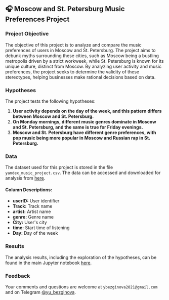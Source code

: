 ## 🎧 Moscow and St. Petersburg Music Preferences Project

### Project Objective
The objective of this project is to analyze and compare the music preferences of users in Moscow and St. Petersburg. The project aims to debunk myths surrounding these cities, such as Moscow being a bustling metropolis driven by a strict workweek, while St. Petersburg is known for its unique culture, distinct from Moscow. By analyzing user activity and music preferences, the project seeks to determine the validity of these stereotypes, helping businesses make rational decisions based on data.

### Hypotheses
The project tests the following hypotheses:

1. **User activity depends on the day of the week, and this pattern differs between Moscow and St. Petersburg.**
2. **On Monday mornings, different music genres dominate in Moscow and St. Petersburg, and the same is true for Friday evenings.**
3. **Moscow and St. Petersburg have different genre preferences, with pop music being more popular in Moscow and Russian rap in St. Petersburg.**

### Data
The dataset used for this project is stored in the file `yandex_music_project.csv`. The data can be accessed and downloaded for analysis from [here](https://github.com/ybezginova2016/DA_1_MSK_SPb_music_project/blob/main/yandex_music_project.csv).

#### Column Descriptions:
- **userID:** User identifier
- **Track:** Track name
- **artist:** Artist name
- **genre:** Genre name
- **City:** User's city
- **time:** Start time of listening
- **Day:** Day of the week

### Results
The analysis results, including the exploration of the hypotheses, can be found in the main Jupyter notebook [here](https://github.com/ybezginova2016/DA_1_MSK_SPb_music_project/blob/main/msk_spb_music_project.ipynb).

### Feedback
Your comments and questions are welcome at `ybezginova2021@gmail.com` and on Telegram [@yu_bezginova](https://t.me/ybezginova).

